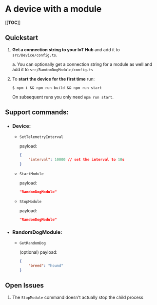 # A device with a module

[[__TOC__]]
## Quickstart
1. **Get a connection string to your IoT Hub** and add it to `src/Device/config.ts`.
   
   a. You can optionally get a connection string for a module as well and add it to `src/RandomDogModule/config.ts`
2. To **start the device for the first time** run: 
   ```console
   $ npm i && npm run build && npm run start
   ```
   On subsequent runs you only need `npm run start`.

## Support commands:
- ### Device:
  - `SetTelemetryInterval`
    
    payload:
    ```json
    {
        "interval": 10000 // set the interval to 10s
    }
  - `StartModule`

    payload:
    ```json
    "RandomDogModule"
  - `StopModule`

    payload:
    ```json
    "RandomDogModule"
- ### RandomDogModule:
  - `GetRandomDog`

    (optional) payload:
     ```json
     {
         "breed": "hound"
     }

## Open Issues
1. The `StopModule` command doesn't actually stop the child process